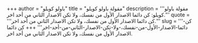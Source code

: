 +++
author = "باولو كويلو"
title = "مقولة باولو كويلو"
description = '''مقولة باولو كويلو: كن دائما الاصدار الأول من نفسك، ولا تكن الاصدار الثاني من أحد اخر.'''
quote = '''كن دائما الاصدار الأول من نفسك، ولا تكن الاصدار الثاني من أحد اخر.'''
slug = '''كن-دائما-الاصدار-الأول-من-نفسك،-ولا-تكن-الاصدار-الثاني-من-أحد-اخر'''
+++
كن دائما الاصدار الأول من نفسك، ولا تكن الاصدار الثاني من أحد اخر.
